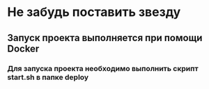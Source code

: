 # Не забудь поставить звезду

## Запуск проекта выполняется при помощи Docker

### Для запуска проекта необходимо выполнить скрипт start.sh в папке deploy

